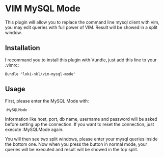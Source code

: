 # VIM MySQL Mode #

This plugin will allow you to replace the command line mysql client with vim,
you may edit queries with full power of VIM. Result will be showed in a split window.


## Installation ##

I recommand you to install this plugin with Vundle, just add this line to your .vimrc:

    Bundle "loki-nkl/vim-mysql-mode"


## Usage ##

First, please enter the MySQL Mode with:

    :MySQLMode

Information like host, port, db name, username and password will be asked before setting up
the connection. If you want to reset the connection, just execute :MySQLMode again.

You will then see two split windows, please enter your mysql queries inside the bottom one.
Now when you press the <F5> button in normal mode, your queries will be executed and result will be
showed in the top split.

